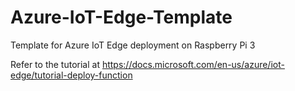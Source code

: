 # Azure-IoT-Edge-Template
Template for Azure IoT Edge deployment on Raspberry Pi 3

Refer to the tutorial at https://docs.microsoft.com/en-us/azure/iot-edge/tutorial-deploy-function
